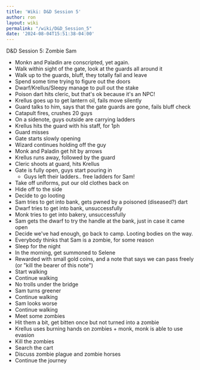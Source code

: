 ```yaml
---
title: 'Wiki: D&D Session 5'
author: ron
layout: wiki
permalink: "/wiki/D&D_Session_5"
date: '2024-08-04T15:51:38-04:00'
---
```


D&D Session 5: Zombie Sam

-   Monkn and Paladin are conscripted, yet again.
-   Walk within sight of the gate, look at the guards all around it
-   Walk up to the guards, bluff, they totally fail and leave
-   Spend some time trying to figure out the doors
-   Dwarf/Krellus/Sleepy manage to pull out the stake
-   Poison dart hits cleric, but that\'s ok because it\'s an NPC!
-   Krellus goes up to get lantern oil, fails move silently
-   Guard talks to him, says that the gate guards are gone, fails bluff check
-   Catapult fires, crushes 20 guys
-   On a sidenote, guys outside are carrying ladders
-   Krellus hits the guard with his staff, for 1ph
-   Guard misses
-   Gate starts slowly opening
-   Wizard continues holding off the guy
-   Monk and Paladin get hit by arrows
-   Krellus runs away, followed by the guard
-   Cleric shoots at guard, hits Krellus
-   Gate is fully open, guys start pouring in
    -   Guys left their ladders.. free ladders for Sam!
-   Take off uniforms, put our old clothes back on
-   Hide off to the side
-   Decide to go looting
-   Sam tries to get into bank, gets pwned by a poisoned (diseased?) dart
-   Dwarf tries to get into bank, unsuccessfully
-   Monk tries to get into bakery, unsuccessfully
-   Sam gets the dwarf to try the handle at the bank, just in case it came open
-   Decide we\'ve had enough, go back to camp. Looting bodies on the way.
-   Everybody thinks that Sam is a zombie, for some reason
-   Sleep for the night
-   In the morning, get summoned to Selene
-   Rewarded with small gold coins, and a note that says we can pass freely (or \"kill the bearer of this note\")
-   Start walking
-   Continue walking
-   No trolls under the bridge
-   Sam turns greener
-   Continue walking
-   Sam looks worse
-   Continue walking
-   Meet some zombies
-   Hit them a bit, get bitten once but not turned into a zombie
-   Krellus uses burning hands on zombies + monk, monk is able to use evasion
-   Kill the zombies
-   Search the cart
-   Discuss zombie plague and zombie horses
-   Continue the journey
